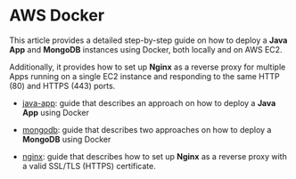 # AWS Docker

This article provides a detailed step-by-step guide on how to deploy a **Java App** and **MongoDB** instances using Docker, both locally and on AWS EC2.

Additionally, it provides how to set up **Nginx** as a reverse proxy for multiple Apps running on a single EC2 instance and responding to the same HTTP (80) and HTTPS (443) ports.

- [java-app](https://github.com/erebelo/aws-docker/tree/main/java-app): guide that describes an approach on how to deploy a **Java App** using Docker

- [mongodb](https://github.com/erebelo/aws-docker/tree/main/mongodb): guide that describes two approaches on how to deploy a **MongoDB** using Docker

- [nginx](https://github.com/erebelo/aws-docker/tree/main/nginx): guide that describes how to set up **Nginx** as a reverse proxy with a valid SSL/TLS (HTTPS) certificate.
